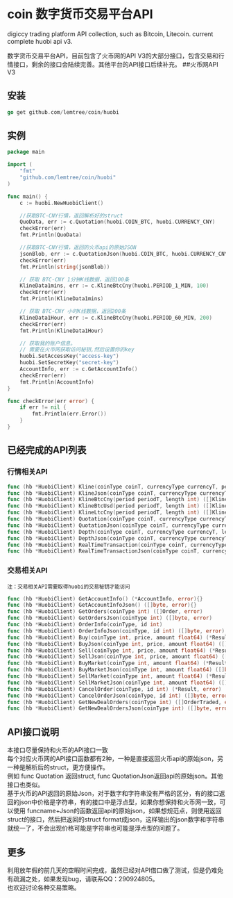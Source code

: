 # coin 数字货币交易平台API
digiccy trading platform API collection, such as Bitcoin, Litecoin. current complete huobi api v3. 

数字货币交易平台API，目前包含了火币网的API V3的大部分接口，包含交易和行情接口，剩余的接口会陆续完善。其他平台的API接口后续补充。
##火币网API V3 

## 安装
```go
go get github.com/lemtree/coin/huobi
```


## 实例

```go
package main

import (
	"fmt"
	"github.com/lemtree/coin/huobi"
)

func main() {
	c := huobi.NewHuobiClient()

	//获取BTC-CNY行情，返回解析好的struct	
	QuoData, err := c.Quotation(huobi.COIN_BTC, huobi.CURRENCY_CNY)
	checkError(err)
	fmt.Println(QuoData)

	//获取BTC-CNY行情，返回的火币api的原始JSON
	jsonBlob, err := c.QuotationJson(huobi.COIN_BTC, huobi.CURRENCY_CNY)
	checkError(err)
	fmt.Println(string(jsonBlob))

	// 获取 BTC-CNY 1分钟K线数据，返回100条
	KlineData1mins, err := c.KlineBtcCny(huobi.PERIOD_1_MIN, 100)
	checkError(err)
	fmt.Println(KlineData1mins)

	// 获取 BTC-CNY 小时K线数据，返回200条
	KlineData1Hour, err := c.KlineBtcCny(huobi.PERIOD_60_MIN, 200)
	checkError(err)
	fmt.Println(KlineData1Hour)

	// 获取我的账户信息。
	// 需要在火币网获取访问秘钥,然后设置你的key
	huobi.SetAccessKey("access-key")
	huobi.SetSecretKey("secret-key")
	AccountInfo, err := c.GetAccountInfo()
	checkError(err)
	fmt.Println(AccountInfo)
}

func checkError(err error) {
	if err != nil {
		fmt.Println(err.Error())
	}
}
```

## 已经完成的API列表
### 行情相关API
```go
func (hb *HuobiClient) Kline(coinType coinT, currencyType currencyT, period periodT, length int) ([]Kline, error) 
func (hb *HuobiClient) KlineJson(coinType coinT, currencyType currencyT, period periodT, length int) ([]byte, error)
func (hb *HuobiClient) KlineBtcCny(period periodT, length int) ([]Kline, error) 
func (hb *HuobiClient) KlineBtcUsd(period periodT, length int) ([]Kline, error)
func (hb *HuobiClient) KlineLtcCny(period periodT, length int) ([]Kline, error)
func (hb *HuobiClient) Quotation(coinType coinT, currencyType currencyT) (*RealTimeQuotation, error)
func (hb *HuobiClient) QuotationJson(coinType coinT, currencyType currencyT) ([]byte, error)
func (hb *HuobiClient) Depth(coinType coinT, currencyType currencyT, length int) (*Depth, error) 
func (hb *HuobiClient) DepthJson(coinType coinT, currencyType currencyT, length int) ([]byte, error)
func (hb *HuobiClient) RealTimeTransaction(coinType coinT, currencyType currencyT) (*RealTimeTransactionData, error)
func (hb *HuobiClient) RealTimeTransactionJson(coinType coinT, currencyType currencyT) ([]byte, error)
```

### 交易相关API
	注：交易相关API需要取得huobi的交易秘钥才能访问
```go
func (hb *HuobiClient) GetAccountInfo() (*AccountInfo, error){}
func (hb *HuobiClient) GetAccountInfoJson() ([]byte, error){}
func (hb *HuobiClient) GetOrders(coinType int) ([]Order, error) 
func (hb *HuobiClient) GetOrdersJson(coinType int) ([]byte, error)
func (hb *HuobiClient) OrderInfo(coinType, id int)
func (hb *HuobiClient) OrderInfoJson(coinType, id int) ([]byte, error)
func (hb *HuobiClient) Buy(coinType int, price, amount float64) (*Result, error)
func (hb *HuobiClient) BuyJson(coinType int, price, amount float64) ([]byte, error)
func (hb *HuobiClient) Sell(coinType int, price, amount float64) (*Result, error) 
func (hb *HuobiClient) SellJson(coinType int, price, amount float64) ([]byte, error)
func (hb *HuobiClient) BuyMarket(coinType int, amount float64) (*Result, error) 
func (hb *HuobiClient) BuyMarketJson(coinType int, amount float64) ([]byte, error) 
func (hb *HuobiClient) SellMarket(coinType int, amount float64) (*Result, error)
func (hb *HuobiClient) SellMarketJson(coinType int, amount float64) ([]byte, error) 
func (hb *HuobiClient) CancelOrder(coinType, id int) (*Result, error)
func (hb *HuobiClient) CancelOrderJson(coinType, id int) ([]byte, error) 
func (hb *HuobiClient) GetNewDealOrders(coinType int) ([]OrderTraded, error) 
func (hb *HuobiClient) GetNewDealOrdersJson(coinType int) ([]byte, error) 
```

## API接口说明
本接口尽量保持和火币的API接口一致<br>
每个对应火币网的API接口函数都有2种，一种是直接返回火币api的原始json，另一种是解析后的struct，更方便操作。<br>
例如 func Quotation 返回struct, func QuotationJson返回api的原始json。其他接口也类似。<br>
基于火币的API返回的原始Json，对于数字和字符串没有严格的区分，有的接口返回的json中价格是字符串，有的接口中是浮点型，如果你想保持和火币网一致，可以使用 funcname+Json的函数返回api的原始json，如果想规范点，则使用返回struct的接口，然后把返回的struct format成json，这样输出的json数字和字符串就统一了，不会出现价格可能是字符串也可能是浮点型的问题了。


## 更多
利用放年假的前几天的空暇时间完成，虽然已经对API借口做了测试，但是仍难免有疏漏之处，如果发现bug，请联系QQ：290924805。<br>
也欢迎讨论各种交易策略。
